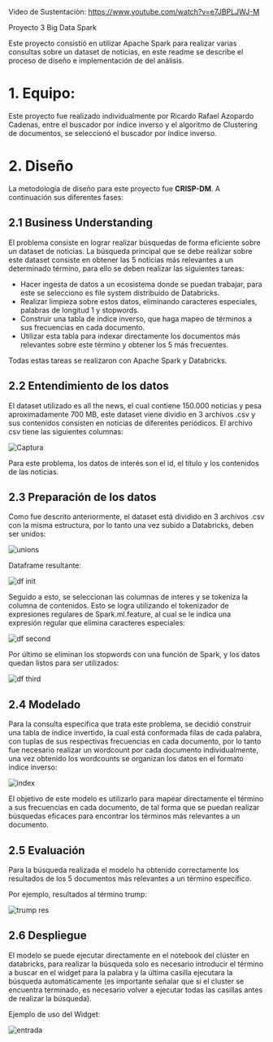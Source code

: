 Video de Sustentaciòn: https://www.youtube.com/watch?v=e7JBPLJWJ-M

Proyecto 3 Big Data Spark

Este proyecto consistió en utilizar Apache Spark para realizar varias consultas sobre un dataset de noticias, en este readme se describe el proceso de diseño e implementación de del análisis. 

# 1. Equipo:

Este proyecto fue realizado individualmente por Ricardo Rafael Azopardo Cadenas, entre el buscador por índice inverso y el algoritmo de Clustering de documentos, se seleccionó el buscador por índice inverso.

# 2. Diseño
 
La metodología de diseño para este proyecto fue **CRISP-DM**. A continuación sus diferentes fases:

## 2.1 Business Understanding

El problema consiste en lograr realizar búsquedas de forma eficiente sobre un dataset de noticias. La búsqueda principal que se debe realizar sobre este dataset consiste en obtener las 5 noticias más relevantes a un determinado término, para ello se deben realizar las siguientes tareas:

-	Hacer ingesta de datos a un ecosistema donde se puedan trabajar, para este se selecciono es file system distribuido de Databricks.
-	Realizar limpieza sobre estos datos, eliminando caracteres especiales, palabras de longitud 1 y stopwords.
-	Construir una tabla de índice inverso, que haga mapeo de términos a sus frecuencias en cada documento.
-	Utilizar esta tabla para indexar directamente los documentos más relevantes sobre este término y obtener los 5 más frecuentes. 

Todas estas tareas se realizaron con Apache Spark y Databricks.
 
## 2.2 Entendimiento de los datos

El dataset utilizado es all the news, el cual contiene 150.000 noticias y pesa aproximadamente 700 MB, este dataset viene dividio en 3 archivos .csv y sus contenidos consisten en noticias de diferentes periódicos. 
El archivo csv tiene las siguientes columnas:

![Captura](https://user-images.githubusercontent.com/40037279/57061203-ad903180-6c81-11e9-835b-5b68682ba460.PNG)

Para este problema, los datos de interés son el id, el título y los contenidos de las noticias.

## 2.3 Preparación de los datos

Como fue descrito anteriormente, el dataset está dividido en 3 archivos .csv con la misma estructura, por lo tanto una vez subido a Databricks, deben ser unidos:

![unions](https://user-images.githubusercontent.com/40037279/57061217-b54fd600-6c81-11e9-96de-802aa9d038de.PNG)

Dataframe resultante:

![df init](https://user-images.githubusercontent.com/40037279/57061226-baad2080-6c81-11e9-90a2-ee874a1dafb6.PNG)

Seguido a esto, se seleccionan las columnas de interes y se tokeniza la columna de contenidos. Esto se logra utilizando el tokenizador de expresiones regulares de Spark.ml.feature, al cual se le indica una expresión regular que elimina caracteres especiales:

![df second](https://user-images.githubusercontent.com/40037279/57061229-bc76e400-6c81-11e9-9371-462d5928c3a6.PNG)

Por último se eliminan los stopwords con una función de Spark, y los datos quedan listos para ser utilizados:

![df third](https://user-images.githubusercontent.com/40037279/57061235-c0a30180-6c81-11e9-914c-58ae0f41e19e.PNG)

## 2.4 Modelado

Para la consulta especifica que trata este problema, se decidió construir una tabla de índice invertido, la cual está conformada filas de cada palabra, con tuplas de sus respectivas frecuencias en cada documento, por lo tanto fue necesario realizar un wordcount por cada documento individualmente, una vez obtenido los wordcounts se organizan los datos en el formato indice inverso:

![index](https://user-images.githubusercontent.com/40037279/57061246-c567b580-6c81-11e9-8e19-dd70b773527e.PNG)

El objetivo de este modelo es utilizarlo para mapear directamente el término a sus frecuencias en cada documento, de tal forma que se puedan realizar búsquedas eficaces para encontrar los términos más relevantes a un documento. 

## 2.5 Evaluación

Para la búsqueda realizada el modelo ha obtenido correctamente los resultados de los 5 documentos más relevantes a un término específico.

Por ejemplo, resultados al término trump:

![trump res](https://user-images.githubusercontent.com/40037279/57061257-cbf62d00-6c81-11e9-9b3b-96b99fdb73bb.PNG)

## 2.6 Despliegue

El modelo se puede ejecutar directamente en el notebook del clúster en databricks, para realizar la búsqueda solo es necesario introducir el término a buscar en el widget para la palabra y la última casilla ejecutara la búsqueda automáticamente (es importante señalar que si el cluster se encuentra terminado, es necesario volver a ejecutar todas las casillas antes de realizar la búsqueda). 

Ejemplo de uso del Widget:

![entrada](https://user-images.githubusercontent.com/40037279/57061261-cf89b400-6c81-11e9-8e8e-ee3cd5db1fff.PNG)
